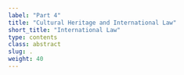 ```yaml
---
label: "Part 4"
title: "Cultural Heritage and International Law"
short_title: "International Law"
type: contents
class: abstract
slug: .
weight: 40
---
```

